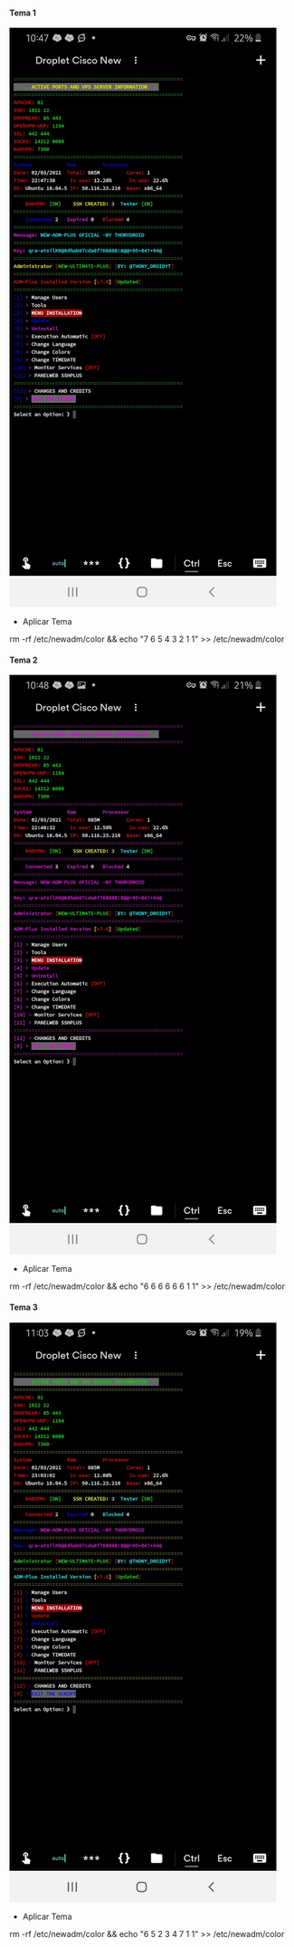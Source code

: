 #### Tema 1
![logo](https://github.com/ThonyDroidYT/NEW-ADM-MANAGER-PLUS/blob/gh-pages/themes/tema1.jpg)

* Aplicar Tema

rm -rf /etc/newadm/color && echo "7 6 5 4 3 2 1 1" >> /etc/newadm/color

#### Tema 2
![logo](https://github.com/ThonyDroidYT/NEW-ADM-MANAGER-PLUS/blob/gh-pages/themes/tema2.jpg)

* Aplicar Tema

rm -rf /etc/newadm/color && echo "6 6 6 6 6 6 1 1" >> /etc/newadm/color

#### Tema 3
![logo](https://github.com/ThonyDroidYT/NEW-ADM-MANAGER-PLUS/blob/gh-pages/themes/tema3.jpg)

* Aplicar Tema

rm -rf /etc/newadm/color && echo "6 5 2 3 4 7 1 1" >> /etc/newadm/color
